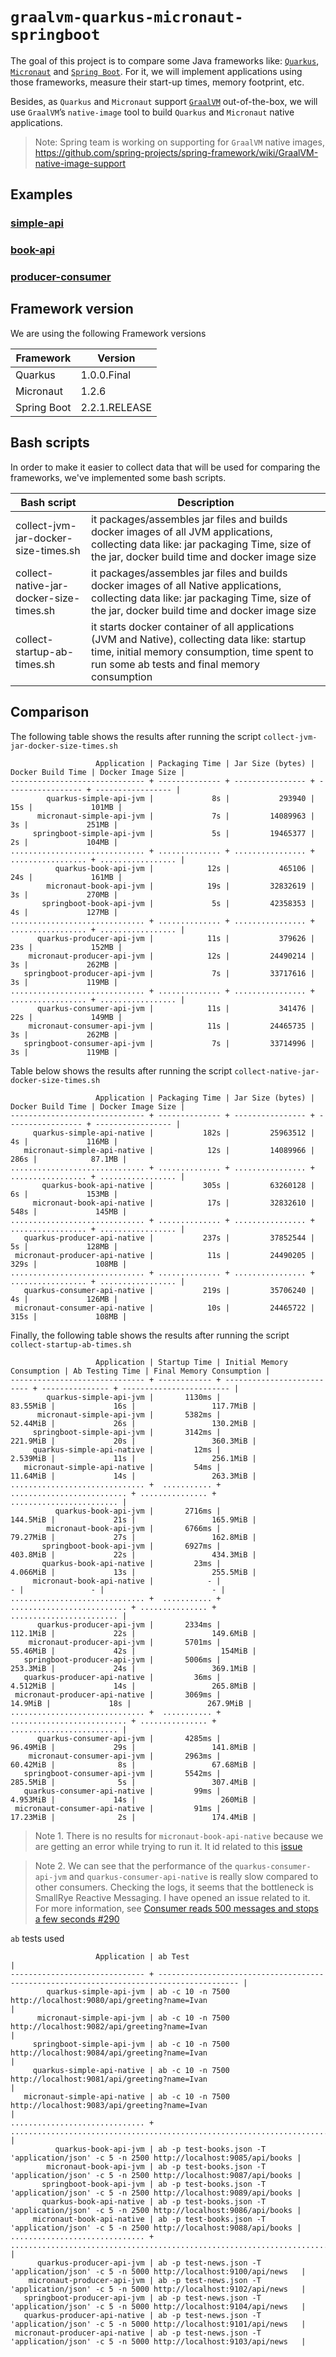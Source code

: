 # `graalvm-quarkus-micronaut-springboot`

The goal of this project is to compare some Java frameworks like: [`Quarkus`](https://quarkus.io/),
[`Micronaut`](https://micronaut.io/) and [`Spring Boot`](https://docs.spring.io/spring-boot/docs/current/reference/htmlsingle/).
For it, we will implement applications using those frameworks, measure their start-up times, memory footprint, etc.

Besides, as `Quarkus` and `Micronaut` support [`GraalVM`](https://www.graalvm.org/) out-of-the-box, we will use
`GraalVM`’s `native-image` tool to build `Quarkus` and `Micronaut` native applications.

> Note: Spring team is working on supporting for `GraalVM` native images,
https://github.com/spring-projects/spring-framework/wiki/GraalVM-native-image-support

## Examples

### [simple-api](https://github.com/ivangfr/graalvm-quarkus-micronaut-springboot/tree/master/simple-api#graalvm-quarkus-micronaut-springboot)

### [book-api](https://github.com/ivangfr/graalvm-quarkus-micronaut-springboot/tree/master/book-api#graalvm-quarkus-micronaut-springboot)

### [producer-consumer](https://github.com/ivangfr/graalvm-quarkus-micronaut-springboot/tree/master/producer-consumer#graalvm-quarkus-micronaut-springboot)

## Framework version

We are using the following Framework versions

| Framework   | Version       |
| ----------- | ------------- |
| Quarkus     | 1.0.0.Final   |
| Micronaut   | 1.2.6         |
| Spring Boot | 2.2.1.RELEASE |

## Bash scripts

In order to make it easier to collect data that will be used for comparing the frameworks, we've implemented some bash
scripts.

| Bash script                             | Description |
| --------------------------------------- | ----------- |
| collect-jvm-jar-docker-size-times.sh    | it packages/assembles jar files and builds docker images of all JVM applications, collecting data like: jar packaging Time, size of the jar, docker build time and docker image size |
| collect-native-jar-docker-size-times.sh | it packages/assembles jar files and builds docker images of all Native applications, collecting data like: jar packaging Time, size of the jar, docker build time and docker image size |
| collect-startup-ab-times.sh             | it starts docker container of all applications (JVM and Native), collecting data like: startup time, initial memory consumption, time spent to run some ab tests and final memory consumption |

## Comparison

The following table shows the results after running the script `collect-jvm-jar-docker-size-times.sh`
```
                   Application | Packaging Time | Jar Size (bytes) | Docker Build Time | Docker Image Size |
------------------------------ + -------------- + ---------------- + ----------------- + ----------------- |
        quarkus-simple-api-jvm |             8s |           293940 |               15s |             101MB |
      micronaut-simple-api-jvm |             7s |         14089963 |                3s |             251MB |
     springboot-simple-api-jvm |             5s |         19465377 |                2s |             104MB |
.............................. + .............. + ................ + ................. + ................. |
          quarkus-book-api-jvm |            12s |           465106 |               24s |             161MB |
        micronaut-book-api-jvm |            19s |         32832619 |                3s |             270MB |
       springboot-book-api-jvm |             5s |         42358353 |                4s |             127MB |
.............................. + .............. + ................ + ................. + ................. |
      quarkus-producer-api-jvm |            11s |           379626 |               23s |             152MB |
    micronaut-producer-api-jvm |            12s |         24490214 |                3s |             262MB |
   springboot-producer-api-jvm |             7s |         33717616 |                3s |             119MB |
.............................. + .............. + ................ + ................. + ................. |
      quarkus-consumer-api-jvm |            11s |           341476 |               22s |             149MB |
    micronaut-consumer-api-jvm |            11s |         24465735 |                3s |             262MB |
   springboot-consumer-api-jvm |             7s |         33714996 |                3s |             119MB |
```

Table below shows the results after running the script `collect-native-jar-docker-size-times.sh`
```
                   Application | Packaging Time | Jar Size (bytes) | Docker Build Time | Docker Image Size |
------------------------------ + -------------- + ---------------- + ----------------- + ----------------- |
     quarkus-simple-api-native |           182s |         25963512 |                4s |             116MB |
   micronaut-simple-api-native |            12s |         14089966 |              286s |            87.1MB |
.............................. + .............. + ................ + ................. + ................. |
       quarkus-book-api-native |           305s |         63260128 |                6s |             153MB |
     micronaut-book-api-native |            17s |         32832610 |              548s |             145MB |
.............................. + .............. + ................ + ................. + ................. |
   quarkus-producer-api-native |           237s |         37852544 |                5s |             128MB |
 micronaut-producer-api-native |            11s |         24490205 |              329s |             108MB |
.............................. + .............. + ................ + ................. + ................. |
   quarkus-consumer-api-native |           219s |         35706240 |                4s |             126MB |
 micronaut-consumer-api-native |            10s |         24465722 |              315s |             108MB |
```

Finally, the following table shows the results after running the script `collect-startup-ab-times.sh`
```
                   Application | Startup Time | Initial Memory Consumption | Ab Testing Time | Final Memory Consumption |
------------------------------ + ------------ + -------------------------- + --------------- + ------------------------ |
        quarkus-simple-api-jvm |       1130ms |                   83.55MiB |             16s |                 117.7MiB |
      micronaut-simple-api-jvm |       5382ms |                   52.44MiB |             26s |                 130.2MiB |
     springboot-simple-api-jvm |       3142ms |                   221.9MiB |             20s |                 360.3MiB |
     quarkus-simple-api-native |         12ms |                   2.539MiB |             11s |                 256.1MiB |
   micronaut-simple-api-native |         54ms |                   11.64MiB |             14s |                 263.3MiB |
.............................. +  ........... + .......................... + ............... + ........................ |
          quarkus-book-api-jvm |       2716ms |                   144.5MiB |             21s |                 165.9MiB |
        micronaut-book-api-jvm |       6766ms |                   79.27MiB |             27s |                 162.8MiB |
       springboot-book-api-jvm |       6927ms |                   403.8MiB |             22s |                 434.3MiB |
       quarkus-book-api-native |         23ms |                   4.066MiB |             13s |                 255.5MiB |
     micronaut-book-api-native |            - |                          - |               - |                        - |
.............................. +  ........... + .......................... + ............... + ........................ |
      quarkus-producer-api-jvm |       2334ms |                   112.1MiB |             22s |                 149.6MiB |
    micronaut-producer-api-jvm |       5701ms |                   55.46MiB |             42s |                   154MiB |
   springboot-producer-api-jvm |       5006ms |                   253.3MiB |             24s |                 369.1MiB |
   quarkus-producer-api-native |         36ms |                   4.512MiB |             14s |                 265.8MiB |
 micronaut-producer-api-native |       3069ms |                    14.9MiB |             18s |                 267.9MiB |
.............................. +  ........... + .......................... + ............... + ........................ |
      quarkus-consumer-api-jvm |       4285ms |                   96.49MiB |             29s |                 141.8MiB |
    micronaut-consumer-api-jvm |       2963ms |                   60.42MiB |              8s |                 67.68MiB |
   springboot-consumer-api-jvm |       5542ms |                   285.5MiB |              5s |                 307.4MiB |
   quarkus-consumer-api-native |         99ms |                   4.953MiB |             14s |                   260MiB |
 micronaut-consumer-api-native |         91ms |                   17.23MiB |              2s |                 174.4MiB |
```

> Note 1. There is no results for `micronaut-book-api-native` because we are getting an error while trying to run it. It
> id related to this [issue](https://github.com/ivangfr/graalvm-quarkus-micronaut-springboot/tree/master/book-api/micronaut-book-api#issues) 

> Note 2. We can see that the performance of the `quarkus-consumer-api-jvm` and `quarkus-consumer-api-native` is really
> slow compared to other consumers. Checking the logs, it seems that the bottleneck is SmallRye Reactive Messaging. I
> have opened an issue related to it. For more information, see
> [Consumer reads 500 messages and stops a few seconds #290](https://github.com/smallrye/smallrye-reactive-messaging/issues/290)

`ab` tests used
```
                   Application | ab Test                                                                                  |
------------------------------ + ---------------------------------------------------------------------------------------- |
        quarkus-simple-api-jvm | ab -c 10 -n 7500 http://localhost:9080/api/greeting?name=Ivan                            |
      micronaut-simple-api-jvm | ab -c 10 -n 7500 http://localhost:9082/api/greeting?name=Ivan                            |
     springboot-simple-api-jvm | ab -c 10 -n 7500 http://localhost:9084/api/greeting?name=Ivan                            |
     quarkus-simple-api-native | ab -c 10 -n 7500 http://localhost:9081/api/greeting?name=Ivan                            |
   micronaut-simple-api-native | ab -c 10 -n 7500 http://localhost:9083/api/greeting?name=Ivan                            |
.............................. + ........................................................................................ |
          quarkus-book-api-jvm | ab -p test-books.json -T 'application/json' -c 5 -n 2500 http://localhost:9085/api/books |
        micronaut-book-api-jvm | ab -p test-books.json -T 'application/json' -c 5 -n 2500 http://localhost:9087/api/books |
       springboot-book-api-jvm | ab -p test-books.json -T 'application/json' -c 5 -n 2500 http://localhost:9089/api/books |
       quarkus-book-api-native | ab -p test-books.json -T 'application/json' -c 5 -n 2500 http://localhost:9086/api/books |
     micronaut-book-api-native | ab -p test-books.json -T 'application/json' -c 5 -n 2500 http://localhost:9088/api/books |
.............................. + ........................................................................................ |
      quarkus-producer-api-jvm | ab -p test-news.json -T 'application/json' -c 5 -n 5000 http://localhost:9100/api/news   |
    micronaut-producer-api-jvm | ab -p test-news.json -T 'application/json' -c 5 -n 5000 http://localhost:9102/api/news   |
   springboot-producer-api-jvm | ab -p test-news.json -T 'application/json' -c 5 -n 5000 http://localhost:9104/api/news   |
   quarkus-producer-api-native | ab -p test-news.json -T 'application/json' -c 5 -n 5000 http://localhost:9101/api/news   |
 micronaut-producer-api-native | ab -p test-news.json -T 'application/json' -c 5 -n 5000 http://localhost:9103/api/news   |
```
